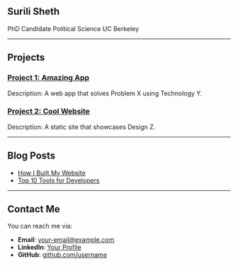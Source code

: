 
## Surili Sheth

PhD Candidate
Political Science 
UC Berkeley

---

## Projects

### [Project 1: Amazing App](https://github.com/username/project1)
Description: A web app that solves Problem X using Technology Y.

### [Project 2: Cool Website](https://username.github.io/project2)
Description: A static site that showcases Design Z.

---

## Blog Posts
- [How I Built My Website](https://username.github.io/blog1)
- [Top 10 Tools for Developers](https://username.github.io/blog2)

---

## Contact Me
You can reach me via:
- **Email**: [your-email@example.com](mailto:your-email@example.com)
- **LinkedIn**: [Your Profile](https://linkedin.com/in/username)
- **GitHub**: [github.com/username](https://github.com/username)

